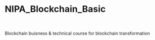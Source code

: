# NIPA_Blockchain_Basic
<br>
<br>
Blockchain buisness &amp; technical course for blockchain transformation
